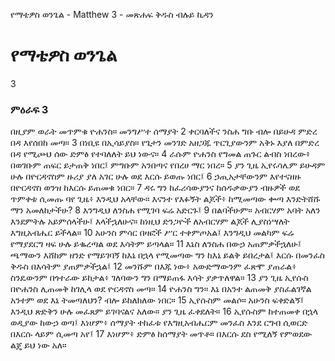 ﻿
የማቴዎስ ወንጌል - Matthew 3 - መጽሐፍ ቅዱስ ብሉይ ኪዳን
# የማቴዎስ ወንጌል
3
### ምዕራፍ 3
በዚያም ወራት መጥምቁ ዮሐንስ። መንግሥተ ሰማያት
2  ቀርባለችና ንስሐ ግቡ ብሎ በይሁዳ ምድረ በዳ እየሰበከ መጣ።
3  በነቢዩ በኢሳይያስ። የጌታን መንገድ አዘጋጁ ጥርጊያውንም አቅኑ እያለ በምድረ በዳ የሚጮህ ሰው ድምፅ የተባለለት ይህ ነውና።
4  ራሱም ዮሐንስ የግመል ጠጉር ልብስ ነበረው፥ በወገቡም ጠፍር ይታጠቅ ነበር፤ ምግቡም አንበጣና የበረሀ ማር ነበረ።
5  ያን ጊዜ ኢየሩሳሌም ይሁዳም ሁሉ በዮርዳኖስም ዙሪያ ያለ አገር ሁሉ ወደ እርሱ ይወጡ ነበር፤
6  ኃጢአታቸውንም እየተናዘዙ በዮርዳኖስ ወንዝ ከእርሱ ይጠመቁ ነበር።
7  ዳሩ ግን ከፈሪሳውያንና ከሰዱቃውያን ብዙዎች ወደ ጥምቀቱ ሲመጡ ባየ ጊዜ፥ እንዲህ አላቸው። እናንተ የእፉኝት ልጆች፥ ከሚመጣው ቍጣ እንድትሸሹ ማን አመለከታችሁ?
8  እንግዲህ ለንስሐ የሚገባ ፍሬ አድርጉ፤
9  በልባችሁም። አብርሃም አባት አለን እንደምትሉ አይምሰላችሁ፤ እላችኋለሁና። ከነዚህ ድንጋዮች ለአብርሃም ልጆች ሊያስነሣለት እግዚአብሔር ይችላል።
10  አሁንስ ምሳር በዛፎች ሥር ተቀምጦአል፤ እንግዲህ መልካም ፍሬ የማያደርግ ዛፍ ሁሉ ይቈረጣል ወደ እሳትም ይጣላል።
11  እኔስ ለንስሐ በውኃ አጠምቃችኋለሁ፤ ጫማውን እሸከም ዘንድ የማይገባኝ ከእኔ በኋላ የሚመጣው ግን ከእኔ ይልቅ ይበረታል፤ እርሱ በመንፈስ ቅዱስ በእሳትም ያጠምቃችኋል፤
12  መንሹም በእጁ ነው፥ አውድማውንም ፈጽሞ ያጠራል፥ ስንዴውንም በጎተራው ይከታል፥ ገለባውን ግን በማይጠፋ እሳት ያቃጥለዋል።
13  ያን ጊዜ ኢየሱስ በዮሐንስ ሊጠመቅ ከገሊላ ወደ ዮርዳኖስ መጣ።
14  ዮሐንስ ግን። እኔ በአንተ ልጠመቅ ያስፈልገኛል አንተም ወደ እኔ ትመጣለህን? ብሎ ይከለክለው ነበር።
15  ኢየሱስም መልሶ። አሁንስ ፍቀድልኝ፤ እንዲህ ጽድቅን ሁሉ መፈጸም ይገባናልና አለው። ያን ጊዜ ፈቀደለት።
16  ኢየሱስም ከተጠመቀ በኋላ ወዲያው ከውኃ ወጣ፤ እነሆም፥ ሰማያት ተከፈቱ የእግዚአብሔርም መንፈስ እንደ ርግብ ሲወርድ በእርሱ ላይም ሲመጣ አየ፤
17  እነሆም፥ ድምፅ ከሰማያት መጥቶ። በእርሱ ደስ የሚለኝ የምወደው ልጄ ይህ ነው አለ። 
